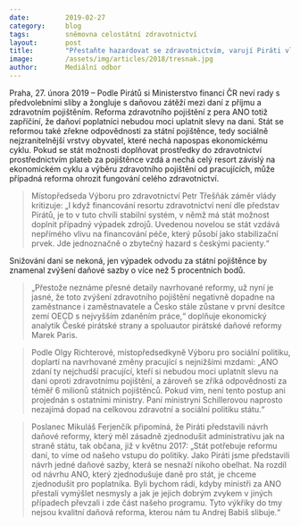 ```yaml
---
date:         2019-02-27
category:     blog
tags:         sněmovna celostátní zdravotnictví
layout:       post
title:        "Přestaňte hazardovat se zdravotnictvím, varují Piráti vládu"
image:        /assets/img/articles/2018/tresnak.jpg
author:       Mediální odbor
---
```


Praha, 27. února 2019 – Podle Pirátů si Ministerstvo financí ČR neví rady s předvolebními sliby a žongluje s daňovou zátěží mezi daní z příjmu a zdravotním pojištěním. Reforma zdravotního pojištění z pera ANO totiž zapříčiní, že daňoví poplatníci nebudou moci uplatnit slevy na dani. Stát se reformou také zřekne odpovědnosti za státní pojištěnce, tedy sociálně nejzranitelnější vrstvy obyvatel, které nechá napospas ekonomickému cyklu. Pokud se stát možnosti doplňovat prostředky do zdravotnictví prostřednictvím plateb za pojištěnce vzdá a nechá celý resort závislý na ekonomickém cyklu a výběru zdravotního pojištění od pracujících, může případná reforma ohrozit fungování celého zdravotnictví.

> Místopředseda Výboru pro zdravotnictví Petr Třešňák záměr vlády kritizuje: „I když financování resortu zdravotnictví není dle představ Pirátů, je to v tuto chvíli stabilní systém, v němž má stát možnost doplnit případný výpadek zdrojů. Uvedenou novelou se stát vzdává nepřímého vlivu na financování péče, který působí jako stabilizační prvek. Jde jednoznačně o zbytečný hazard s českými pacienty.“

Snižování daní se nekoná, jen výpadek odvodu za státní pojištěnce by znamenal zvýšení daňové sazby o více než 5 procentních bodů. 

> „Přestože neznáme přesné detaily navrhované reformy, už nyní je jasné, že toto zvýšení zdravotního pojištění negativně dopadne na zaměstnance i zaměstnavatele a Česko stále zůstane v první desítce zemí OECD s nejvyšším zdaněním práce,“ doplňuje ekonomický analytik České pirátské strany a spoluautor pirátské daňové reformy Marek Paris.

> Podle Olgy Richterové, místopředsedkyně Výboru pro sociální politiku, doplartí na navrhované změny pracující s nejnižšími mzdami: „ANO zdaní ty nejchudší pracující, kteří si nebudou moci uplatnit slevu na dani oproti zdravotnímu pojištění, a zároveň se zříká odpovědnosti za téměř 6 milionů státních pojištěnců. Pokud vím, není tento postup ani projednán s ostatními ministry. Paní ministryni Schillerovou naprosto nezajímá dopad na celkovou zdravotní a sociální politiku státu.“

> Poslanec Mikuláš Ferjenčík připomíná, že Piráti představili návrh daňové reformy, který měl zásadně zjednodušit administrativu jak na straně státu, tak občana, již v květnu 2017: „Stát potřebuje reformu daní, to víme od našeho vstupu do politiky. Jako Piráti jsme představili návrh jedné daňové sazby, která se nesnaží nikoho obelhat. Na rozdíl od návrhu ANO, který zjednodušuje daně pro stát, je chceme zjednodušit pro poplatníka. Byli bychom rádi, kdyby ministři za ANO přestali vymýšlet nesmysly a jak je jejich dobrým zvykem v jiných případech převzali i zde část našeho programu. Tyto výkřiky do tmy nejsou kvalitní daňová reforma, kterou nám tu Andrej Babiš slibuje.“
